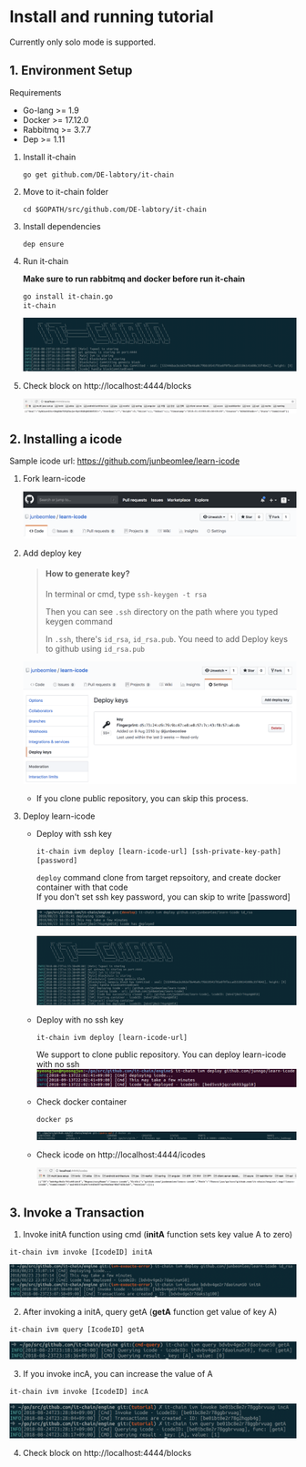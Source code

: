 # Install and running tutorial

 Currently only solo mode is supported.



## 1. Environment Setup

Requirements

- Go-lang >= 1.9
- Docker >= 17.12.0
- Rabbitmq >= 3.7.7
- Dep >= 1.11



1. Install it-chain

   ```shell
   go get github.com/DE-labtory/it-chain
   ```

2. Move to it-chain folder

   ```shell
   cd $GOPATH/src/github.com/DE-labtory/it-chain
   ```

3. Install dependencies

   ```
   dep ensure
   ```

4. Run it-chain

   **Make sure to run rabbitmq and docker before run it-chain**

   ```shell
   go install it-chain.go
   it-chain
   ```

   ![[tutorial]run](./images/[tutorial]run.png)

5. Check block on http://localhost:4444/blocks

   ![[tutorial]api-blocks](./images/[tutorial]api-blocks.png)

## 2. Installing a icode

Sample icode url:  https://github.com/junbeomlee/learn-icode

1. Fork learn-icode

   ![[tutorial]fork](./images/[tutorial]fork.png)

2. Add deploy key

   > #### How to generate key?
   >
   > In terminal or cmd, type `ssh-keygen -t rsa`
   >
   > Then you can see `.ssh` directory on the path where you typed keygen command
   >
   > In `.ssh`, there's `id_rsa`, `id_rsa.pub`. You need to add Deploy keys to github using `id_rsa.pub`

   ![[tutorial]sshkey](./images/[tutorial]sshkey.png)
   - If you clone public repository, you can skip this process.

3. Deploy learn-icode

   - Deploy with ssh key
     ```shell
     it-chain ivm deploy [learn-icode-url] [ssh-private-key-path] [password]
     ```
     `deploy` command clone from target repsoitory, and create docker container with that code  
     If you don't set ssh key password, you can skip to write [password]

     ![[tutorial]deploy](./images/[tutorial]deploy.png)

     ![[tutorial]deploy-result](./images/[tutorial]deploy-result.png)

   - Deploy with no ssh key
     ```shell
     it-chain ivm deploy [learn-icode-url]
     ```
     We support to clone public repository. You can deploy learn-icode with no ssh
     ![[tutorial]deploy](./images/[tutorial]deploy_with_no_ssh.png)

   - Check docker container

     ```shell
     docker ps
     ```

     ![[tutorial]docker](./images/[tutorial]docker.png)


   - Check icode on http://localhost:4444/icodes

     ![[tutorial]api-icodes](./images/[tutorial]api-icodes.png)



## 3. Invoke a Transaction

1. Invoke initA function using cmd (**initA** function sets key value A to zero)

```
it-chain ivm invoke [IcodeID] initA
```

![[tutorial]invoke](./images/[tutorial]invoke.png)

2. After invoking a initA, query getA (**getA** function get value of key A)

```
it-chain ivm query [IcodeID] getA
```

![[tutorial]query](./images/[tutorial]query.png)

3. If you invoke incA, you can increase the value of A

```shell
it-chain ivm invoke [IcodeID] incA
```

![[tutorial]incA](./images/[tutorial]incA.png)

4. Check block on http://localhost:4444/blocks
